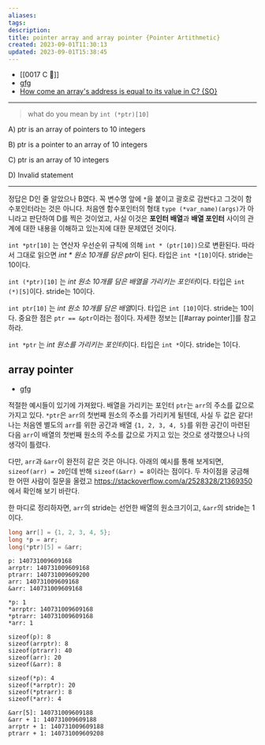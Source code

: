 ```yaml
---
aliases: 
tags: 
description:
title: pointer array and array pointer {Pointer Artithmetic}
created: 2023-09-01T11:30:13
updated: 2023-09-01T15:38:45
---
```

- [[0017 C 🍎]]
- [gfg](https://www.geeksforgeeks.org/pointer-array-array-pointer/)
- [How come an array's address is equal to its value in C? {SO}](https://stackoverflow.com/questions/2528318/how-come-an-arrays-address-is-equal-to-its-value-in-c)
___

> what do you mean by `int (*ptr)[10]`

A) ptr is an array of pointers to 10 integers

B) ptr is a pointer to an array of 10 integers

C) ptr is an array of 10 integers

D) Invalid statement

___

정답은 D인 줄 알았으나 B였다. 꼭 변수명 앞에 `*`을 붙이고 괄호로 감싼다고 그것이 함수포인터라는 것은 아니다. 처음엔 함수포인터의 형태 `type (*var_name)(args)`가 아니라고 판단하여 D를 찍은 것이었고, 사실 이것은 **포인터 배열**과 **배열 포인터** 사이의 관계에 대한 내용을 이해하고 있는지에 대한 문제였던 것이다. 

`int *ptr[10]` 는 연산자 우선순위 규칙에 의해 `int * (ptr[10])`으로 변환된다. 따라서 그대로 읽으면 *int * 원소 10개를 담은 ptr*이 된다. 타입은 `int *[10]`이다. stride는 10이다.

`int (*ptr)[10]` 는 *int 원소 10개를 담은 배열을 가리키는 포인터*이다. 타입은 `int (*)[5]`이다. stride는 10이다.

`int ptr[10]` 는 *int 원소 10개를 담은 배열*이다. 타입은 `int [10]`이다. stride는 10이다. 중요한 점은 `ptr == &ptr`이라는 점이다. 자세한 정보는 [[#array pointer]]를 참고하라.

`int *ptr` 는 *int 원소를 가리키는 포인터*이다. 타입은 `int *`이다. stride는 1이다.

## array pointer

- [gfg](https://www.geeksforgeeks.org/pointer-array-array-pointer/)

적절한 예시들이 있기에 가져왔다. 배열을 가리키는 포인터 `ptr`는 `arr`의 주소를 값으로 가지고 있다. `*ptr`은 `arr`의 첫번째 원소의 주소를 가리키게 될텐데, 사실 두 값은 같다! 나는 처음엔 별도의 `arr`를 위한 공간과 배열 `{1, 2, 3, 4, 5}`를 위한 공간이 마련된 다음 `arr`이 배열의 첫번째 원소의 주소를 값으로 가지고 있는 것으로 생각했으나 나의 생각이 틀렸다.

다만, `arr`과 `&arr`이 완전히 같은 것은 아니다. 아래의 예시를 통해 보게되면, `sizeof(arr) = 20`인데 반해 `sizeof(&arr) = 8`이라는 점이다. 두 차이점을 궁금해 한 어떤 사람이 질문을 올렸고 <https://stackoverflow.com/a/2528328/21369350> 에서 확인해 보기 바란다.

한 마디로 정리하자면, `arr`의 stride는 선언한 배열의 원소크기이고, `&arr`의 stride는 1이다.

```c
long arr[] = {1, 2, 3, 4, 5};
long *p = arr;
long(*ptr)[5] = &arr;
```

```
p: 140731009609168
arrptr: 140731009609168
ptrarr: 140731009609200
arr: 140731009609168
&arr: 140731009609168

*p: 1
*arrptr: 140731009609168
*ptrarr: 140731009609168
*arr: 1

sizeof(p): 8
sizeof(arrptr): 8
sizeof(ptrarr): 40
sizeof(arr): 20
sizeof(&arr): 8

sizeof(*p): 4
sizeof(*arrptr): 20
sizeof(*ptrarr): 8
sizeof(*arr): 4

&arr[5]: 140731009609188
&arr + 1: 140731009609188
arrptr + 1: 140731009609188
ptrarr + 1: 140731009609208
```
